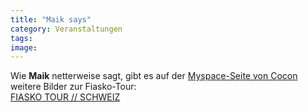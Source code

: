 ```yaml
---
title: "Maik says"
category: Veranstaltungen
tags: 
image: 
---
```


Wie **Maik** netterweise sagt, gibt es auf der [Myspace-Seite von Cocon](http://www.myspace.com/dercocon) weitere Bilder zur Fiasko-Tour:  
[FIASKO TOUR // SCHWEIZ](http://viewmorepics.myspace.com/index.cfm?fuseaction=user.viewPicture&friendID=301585654&albumId=856460)